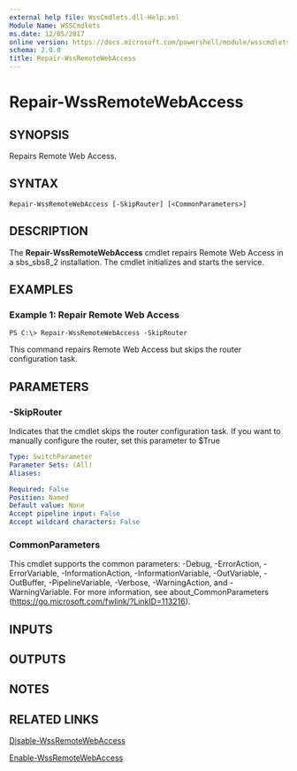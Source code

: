 ```yaml
---
external help file: WssCmdlets.dll-Help.xml
Module Name: WSSCmdlets
ms.date: 12/05/2017
online version: https://docs.microsoft.com/powershell/module/wsscmdlets/repair-wssremotewebaccess?view=windowsserver2012r2-ps&wt.mc_id=ps-gethelp
schema: 2.0.0
title: Repair-WssRemoteWebAccess
---
```


# Repair-WssRemoteWebAccess

## SYNOPSIS
Repairs Remote Web Access.

## SYNTAX

```
Repair-WssRemoteWebAccess [-SkipRouter] [<CommonParameters>]
```

## DESCRIPTION
The **Repair-WssRemoteWebAccess** cmdlet repairs Remote Web Access in a sbs_sbs8_2 installation.
The cmdlet initializes and starts the service.

## EXAMPLES

### Example 1: Repair Remote Web Access
```
PS C:\> Repair-WssRemoteWebAccess -SkipRouter
```

This command repairs Remote Web Access but skips the router configuration task.

## PARAMETERS

### -SkipRouter
Indicates that the cmdlet skips the router configuration task.
If you want to manually configure the router, set this parameter to $True

```yaml
Type: SwitchParameter
Parameter Sets: (All)
Aliases: 

Required: False
Position: Named
Default value: None
Accept pipeline input: False
Accept wildcard characters: False
```

### CommonParameters
This cmdlet supports the common parameters: -Debug, -ErrorAction, -ErrorVariable, -InformationAction, -InformationVariable, -OutVariable, -OutBuffer, -PipelineVariable, -Verbose, -WarningAction, and -WarningVariable. For more information, see about_CommonParameters (https://go.microsoft.com/fwlink/?LinkID=113216).

## INPUTS

## OUTPUTS

## NOTES

## RELATED LINKS

[Disable-WssRemoteWebAccess](./Disable-WssRemoteWebAccess.md)

[Enable-WssRemoteWebAccess](./Enable-WssRemoteWebAccess.md)

